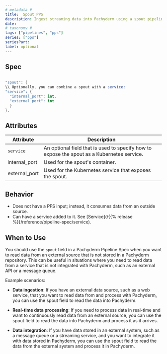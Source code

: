 ```yaml
---
# metadata # 
title:  Spout PPS
description: Ingest streaming data into Pachyderm using a spout pipeline.
date: 
# taxonomy #
tags: ["pipelines", "pps"]
series: ["pps"]
seriesPart:
label: optional
---
```


## Spec 

```s

"spout": {
\\ Optionally, you can combine a spout with a service:
"service": {
  "internal_port": int,
  "external_port": int
  }
},

```

## Attributes 

|Attribute| Description|
|-|-|
|`service`|An optional field that is used to specify how to expose the spout as a Kubernetes service.|
|internal_port| Used for the spout's container.|
|external_port| Used for the Kubernetes service that exposes the spout.|

## Behavior 

- Does not have a PFS input; instead, it consumes data from an outside source.
- Can have a service added to it. See [Service](/{{% release %}}/reference/pipeline-spec/service).

## When to Use 

You should use the `spout` field in a Pachyderm Pipeline Spec when you want to read data from an external source that is not stored in a Pachyderm repository. This can be useful in situations where you need to read data from a service that is not integrated with Pachyderm, such as an external API or a message queue.

Example scenarios:

- **Data ingestion**: If you have an external data source, such as a web service, that you want to read data from and process with Pachyderm, you can use the spout field to read the data into Pachyderm.

- **Real-time data processing**: If you need to process data in real-time and want to continuously read data from an external source, you can use the spout field to read the data into Pachyderm and process it as it arrives.

- **Data integration**: If you have data stored in an external system, such as a message queue or a streaming service, and you want to integrate it with data stored in Pachyderm, you can use the spout field to read the data from the external system and process it in Pachyderm.